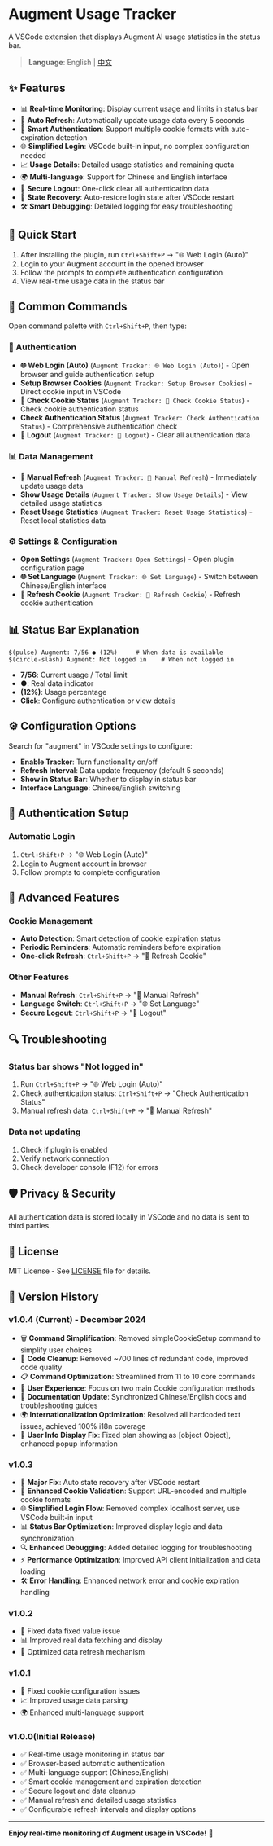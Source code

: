 # Augment Usage Tracker

A VSCode extension that displays Augment AI usage statistics in the status bar.

> **Language**: English | [中文](README.md)

## ✨ Features

- 📊 **Real-time Monitoring**: Display current usage and limits in status bar
- 🔄 **Auto Refresh**: Automatically update usage data every 5 seconds
- 🍪 **Smart Authentication**: Support multiple cookie formats with auto-expiration detection
- 🌐 **Simplified Login**: VSCode built-in input, no complex configuration needed
- 📈 **Usage Details**: Detailed usage statistics and remaining quota
- 🌍 **Multi-language**: Support for Chinese and English interface
- 🚪 **Secure Logout**: One-click clear all authentication data
- 🔧 **State Recovery**: Auto-restore login state after VSCode restart
- 🛠️ **Smart Debugging**: Detailed logging for easy troubleshooting

## 🚀 Quick Start

1. After installing the plugin, run `Ctrl+Shift+P` → "🌐 Web Login (Auto)"
2. Login to your Augment account in the opened browser
3. Follow the prompts to complete authentication configuration
4. View real-time usage data in the status bar

## 🔧 Common Commands

Open command palette with `Ctrl+Shift+P`, then type:

### 🔐 Authentication
- **🌐 Web Login (Auto)** (`Augment Tracker: 🌐 Web Login (Auto)`) - Open browser and guide authentication setup
- **Setup Browser Cookies** (`Augment Tracker: Setup Browser Cookies`) - Direct cookie input in VSCode
- **🍪 Check Cookie Status** (`Augment Tracker: 🍪 Check Cookie Status`) - Check cookie authentication status
- **Check Authentication Status** (`Augment Tracker: Check Authentication Status`) - Comprehensive authentication check
- **🚪 Logout** (`Augment Tracker: 🚪 Logout`) - Clear all authentication data

### 📊 Data Management
- **🔄 Manual Refresh** (`Augment Tracker: 🔄 Manual Refresh`) - Immediately update usage data
- **Show Usage Details** (`Augment Tracker: Show Usage Details`) - View detailed usage statistics
- **Reset Usage Statistics** (`Augment Tracker: Reset Usage Statistics`) - Reset local statistics data

### ⚙️ Settings & Configuration
- **Open Settings** (`Augment Tracker: Open Settings`) - Open plugin configuration page
- **🌐 Set Language** (`Augment Tracker: 🌐 Set Language`) - Switch between Chinese/English interface
- **🔄 Refresh Cookie** (`Augment Tracker: 🔄 Refresh Cookie`) - Refresh cookie authentication

## 📊 Status Bar Explanation

```
$(pulse) Augment: 7/56 ● (12%)     # When data is available
$(circle-slash) Augment: Not logged in    # When not logged in
```

- **7/56**: Current usage / Total limit
- **●**: Real data indicator
- **(12%)**: Usage percentage
- **Click**: Configure authentication or view details

## ⚙️ Configuration Options

Search for "augment" in VSCode settings to configure:

- **Enable Tracker**: Turn functionality on/off
- **Refresh Interval**: Data update frequency (default 5 seconds)
- **Show in Status Bar**: Whether to display in status bar
- **Interface Language**: Chinese/English switching

## 🔐 Authentication Setup

### Automatic Login
1. `Ctrl+Shift+P` → "🌐 Web Login (Auto)"
2. Login to Augment account in browser
3. Follow prompts to complete configuration

## 🔧 Advanced Features

### Cookie Management
- **Auto Detection**: Smart detection of cookie expiration status
- **Periodic Reminders**: Automatic reminders before expiration
- **One-click Refresh**: `Ctrl+Shift+P` → "🔄 Refresh Cookie"

### Other Features
- **Manual Refresh**: `Ctrl+Shift+P` → "🔄 Manual Refresh"
- **Language Switch**: `Ctrl+Shift+P` → "🌐 Set Language"
- **Secure Logout**: `Ctrl+Shift+P` → "🚪 Logout"

## 🔍 Troubleshooting

### Status bar shows "Not logged in"
1. Run `Ctrl+Shift+P` → "🌐 Web Login (Auto)"
2. Check authentication status: `Ctrl+Shift+P` → "Check Authentication Status"
3. Manual refresh data: `Ctrl+Shift+P` → "🔄 Manual Refresh"

### Data not updating
1. Check if plugin is enabled
2. Verify network connection
3. Check developer console (F12) for errors

## 🛡️ Privacy & Security

All authentication data is stored locally in VSCode and no data is sent to third parties.

## 📄 License

MIT License - See [LICENSE](LICENSE) file for details.

## 🔄 Version History

### v1.0.4 (Current) - December 2024
- 🗑️ **Command Simplification**: Removed simpleCookieSetup command to simplify user choices
- 🧹 **Code Cleanup**: Removed ~700 lines of redundant code, improved code quality
- 📋 **Command Optimization**: Streamlined from 11 to 10 core commands
- 🎯 **User Experience**: Focus on two main Cookie configuration methods
- 📖 **Documentation Update**: Synchronized Chinese/English docs and troubleshooting guides
- 🌍 **Internationalization Optimization**: Resolved all hardcoded text issues, achieved 100% i18n coverage
- 🔧 **User Info Display Fix**: Fixed plan showing as [object Object], enhanced popup information

### v1.0.3
- 🔧 **Major Fix**: Auto state recovery after VSCode restart
- 🍪 **Enhanced Cookie Validation**: Support URL-encoded and multiple cookie formats
- 🌐 **Simplified Login Flow**: Removed complex localhost server, use VSCode built-in input
- 📊 **Status Bar Optimization**: Improved display logic and data synchronization
- 🔍 **Enhanced Debugging**: Added detailed logging for troubleshooting
- ⚡ **Performance Optimization**: Improved API client initialization and data loading
- 🛠️ **Error Handling**: Enhanced network error and cookie expiration handling

### v1.0.2
- 🔧 Fixed data fixed value issue
- 📊 Improved real data fetching and display
- 🔄 Optimized data refresh mechanism

### v1.0.1
- 🔧 Fixed cookie configuration issues
- 📈 Improved usage data parsing
- 🌍 Enhanced multi-language support

### v1.0.0(Initial Release)
- ✅ Real-time usage monitoring in status bar
- ✅ Browser-based automatic authentication
- ✅ Multi-language support (Chinese/English)
- ✅ Smart cookie management and expiration detection
- ✅ Secure logout and data cleanup
- ✅ Manual refresh and detailed usage statistics
- ✅ Configurable refresh intervals and display options

---

**Enjoy real-time monitoring of Augment usage in VSCode!** 🚀

